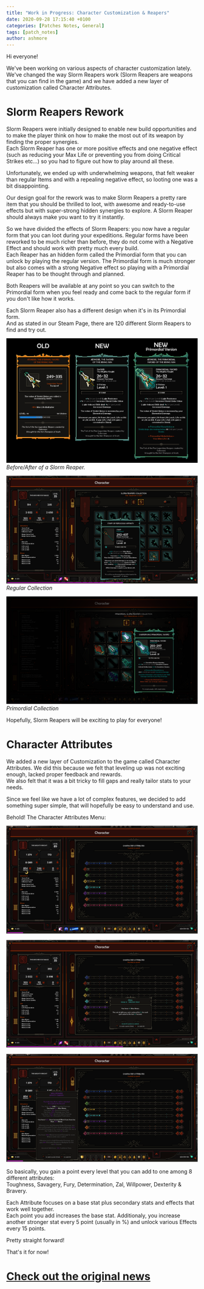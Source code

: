 ```yaml
---
title: "Work in Progress: Character Customization & Reapers"
date: 2020-09-28 17:15:40 +0100
categories: [Patches Notes, General]
tags: [patch_notes]
author: ashmore
---
```

Hi everyone!  
  
We've been working on various aspects of character customization lately. We've changed the way Slorm Reapers work (Slorm Reapers are weapons that you can find in the game) and we have added a new layer of customization called Character Attributes.  
  
Slorm Reapers Rework
====================

  
Slorm Reapers were initially designed to enable new build opportunities and to make the player think on how to make the most out of its weapon by finding the proper synergies.  
Each Slorm Reaper has one or more positive effects and one negative effect (such as reducing your Max Life or preventing you from doing Critical Strikes etc…) so you had to figure out how to play around all these.  
  
Unfortunately, we ended up with underwhelming weapons, that felt weaker than regular Items and with a repealing negative effect, so looting one was a bit disappointing.  
  
Our design goal for the rework was to make Slorm Reapers a pretty rare item that you should be thrilled to loot, with awesome and ready-to-use effects but with super-strong hidden synergies to explore. A Slorm Reaper should always make you want to try it instantly.  
  
So we have divided the effects of Slorm Reapers: you now have a regular form that you can loot during your expeditions. Regular forms have been reworked to be much richer than before, they do not come with a Negative Effect and should work with pretty much every build.  
Each Reaper has an hidden form called the Primordial form that you can unlock by playing the regular version. The Primordial form is much stronger but also comes with a strong Negative effect so playing with a Primordial Reaper has to be thought through and planned.  
  
Both Reapers will be available at any point so you can switch to the Primordial form when you feel ready and come back to the regular form if you don't like how it works.  
  
Each Slorm Reaper also has a different design when it's in its Primordial form.  
And as stated in our Steam Page, there are 120 different Slorm Reapers to find and try out.  
  
![](/assets/patch_notes/6c8b47f628e11d1ab793ad36bfc272bf0019b7ba)  
*Before/After of a Slorm Reaper.*  
  
![](/assets/patch_notes/1ac977d61cdb8a2d459d559c9af2215609031054)  
*Regular Collection*  
  
![](/assets/patch_notes/ce09ab5822ffbbdb547583336d4b435e64c22a1d)  
*Primordial Collection*  
  
Hopefully, Slorm Reapers will be exciting to play for everyone!  
  
  
Character Attributes
====================

  
We added a new layer of Customization to the game called Character Attributes. We did this because we felt that leveling up was not exciting enough, lacked proper feedback and rewards.  
We also felt that it was a bit tricky to fill gaps and really tailor stats to your needs.  
  
Since we feel like we have a lot of complex features, we decided to add something super simple, that will hopefully be easy to understand and use.  
  
Behold! The Character Attributes Menu:  
  
![](/assets/patch_notes/683737de3b3e89b5d7465372a713c54c4213f94c)  
  
![](/assets/patch_notes/3685f8082ca3165f52372bcc8a423eee23417682)  
  
![](/assets/patch_notes/1eabe561683c77b94652b096af367e375a14cfa2)  
  
So basically, you gain a point every level that you can add to one among 8 different attributes:   
Toughness, Savagery, Fury, Determination, Zal, Willpower, Dexterity & Bravery.  
  
Each Attribute focuses on a base stat plus secondary stats and effects that work well together.  
Each point you add increases the base stat. Additionaly, you increase another stronger stat every 5 point (usually in %) and unlock various Effects every 15 points.  
  
Pretty straight forward!  
  
That's it for now!

# <a href="https://steamstore-a.akamaihd.net/news/externalpost/steam_community_announcements/3715990047709268654" target="_blank">Check out the original news</a>